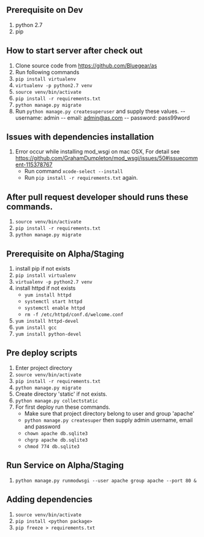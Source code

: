 ## Prerequisite on Dev
1. python 2.7
1. pip

## How to start server after check out
1. Clone source code from https://github.com/Bluegear/as
1. Run following commands 
1. `pip install virtualenv`
1. `virtualenv -p python2.7 venv`
1. `source venv/bin/activate`
1. `pip install -r requirements.txt`
1. `python manage.py migrate`
1. Run `python manage.py createsuperuser` and supply these values.
    -- username: admin
    -- email: admin@as.com
    -- password: pass99word


## Issues with dependencies installation
1. Error occur while installing mod_wsgi on mac OSX, For detail see https://github.com/GrahamDumpleton/mod_wsgi/issues/50#issuecomment-115378767
    - Run command `xcode-select --install`
    - Run `pip install -r requirements.txt` again.

## After pull request developer should runs these commands.
1. `source venv/bin/activate`
1. `pip install -r requirements.txt`
1. `python manage.py migrate`

## Prerequisite on Alpha/Staging
1. install pip if not exists
1. `pip install virtualenv`
1. `virtualenv -p python2.7 venv`
1. install httpd if not exists
    - `yum install httpd`
    - `systemctl start httpd`
    - `systemctl enable httpd`
    - `rm -f /etc/httpd/conf.d/welcome.conf`
1. `yum install httpd-devel`
1. `yum install gcc`
1. `yum install python-devel`

## Pre deploy scripts
1. Enter project directory
1. `source venv/bin/activate`
1. `pip install -r requirements.txt`
1. `python manage.py migrate`
1. Create directory 'static' if not exists.
1. `python manage.py collectstatic`
1. For first deploy run these commands.
    - Make sure that project directory belong to user and group 'apache'
    - `python manage.py createsuper` then supply admin username, email and password
    - `chown apache db.sqlite3`
    - `chgrp apache db.sqlite3`
    - `chmod 774 db.sqlite3`

## Run Service on Alpha/Staging
1. `python manage.py runmodwsgi --user apache group apache --port 80 &`

## Adding dependencies
1. `source venv/bin/activate`
1. `pip install <python package>`
1. `pip freeze > requirements.txt`